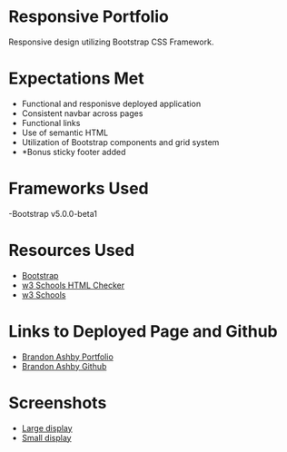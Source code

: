 # Responsive Portfolio

Responsive design utilizing Bootstrap CSS Framework.

# Expectations Met

- Functional and responisve deployed application
- Consistent navbar across pages
- Functional links
- Use of semantic HTML
- Utilization of Bootstrap components and grid system
- *Bonus sticky footer added
# Frameworks Used
-Bootstrap v5.0.0-beta1 

# Resources Used
- [Bootstrap](https://getbootstrap.com/)
- [w3 Schools HTML Checker](https://validator.w3.org/nu/)
- [w3 Schools](https://www.w3schools.com/bootstrap/)

# Links to Deployed Page and Github
- [Brandon Ashby Portfolio](https://bash7325.github.io/responsive-portfolio/)
- [Brandon Ashby Github](https://github.com/bash7325)

# Screenshots
- [Large display](https://i.imgur.com/PFXo26y.png)
- [Small display](https://i.imgur.com/r2nxvTP.png)